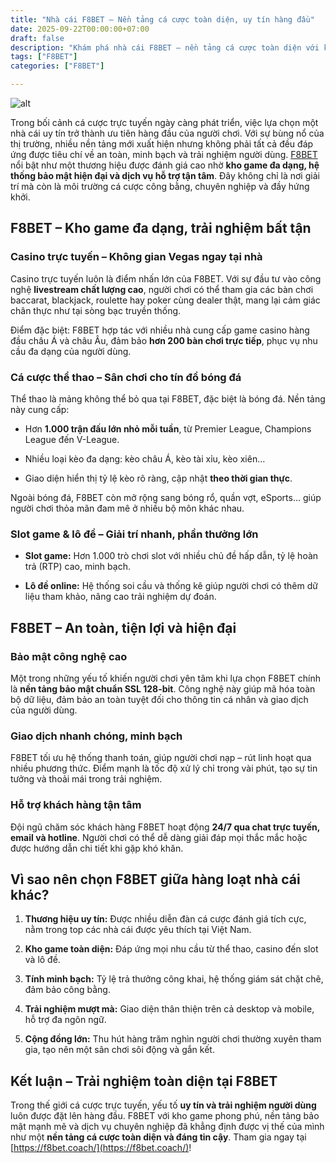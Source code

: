 ```yaml
---
title: "Nhà cái F8BET – Nền tảng cá cược toàn diện, uy tín hàng đầu"
date: 2025-09-22T00:00:00+07:00
draft: false
description: "Khám phá nhà cái F8BET – nền tảng cá cược toàn diện với kho game đa dạng, bảo mật cao, dịch vụ chuyên nghiệp, mang đến trải nghiệm đỉnh cao cho người chơi."
tags: ["F8BET"]
categories: ["F8BET"]

---
```

![alt](https://i.postimg.cc/Vk8QZN93/f8betcoach.jpg)


Trong bối cảnh cá cược trực tuyến ngày càng phát triển, việc lựa chọn một nhà cái uy tín trở thành ưu tiên hàng đầu của người chơi. Với sự bùng nổ của thị trường, nhiều nền tảng mới xuất hiện nhưng không phải tất cả đều đáp ứng được tiêu chí về an toàn, minh bạch và trải nghiệm người dùng. [F8BET](https://f8bet.coach/) nổi bật như một thương hiệu được đánh giá cao nhờ **kho game đa dạng, hệ thống bảo mật hiện đại và dịch vụ hỗ trợ tận tâm**. Đây không chỉ là nơi giải trí mà còn là môi trường cá cược công bằng, chuyên nghiệp và đầy hứng khởi.

## F8BET – Kho game đa dạng, trải nghiệm bất tận

### Casino trực tuyến – Không gian Vegas ngay tại nhà

Casino trực tuyến luôn là điểm nhấn lớn của F8BET. Với sự đầu tư vào công nghệ **livestream chất lượng cao**, người chơi có thể tham gia các bàn chơi baccarat, blackjack, roulette hay poker cùng dealer thật, mang lại cảm giác chân thực như tại sòng bạc truyền thống.

Điểm đặc biệt: F8BET hợp tác với nhiều nhà cung cấp game casino hàng đầu châu Á và châu Âu, đảm bảo **hơn 200 bàn chơi trực tiếp**, phục vụ nhu cầu đa dạng của người dùng.

### Cá cược thể thao – Sân chơi cho tín đồ bóng đá

Thể thao là mảng không thể bỏ qua tại F8BET, đặc biệt là bóng đá. Nền tảng này cung cấp:

  

*   Hơn **1.000 trận đấu lớn nhỏ mỗi tuần**, từ Premier League, Champions League đến V-League.
    
*   Nhiều loại kèo đa dạng: kèo châu Á, kèo tài xỉu, kèo xiên…
    
*   Giao diện hiển thị tỷ lệ kèo rõ ràng, cập nhật **theo thời gian thực**.
    

Ngoài bóng đá, F8BET còn mở rộng sang bóng rổ, quần vợt, eSports… giúp người chơi thỏa mãn đam mê ở nhiều bộ môn khác nhau.

### Slot game & lô đề – Giải trí nhanh, phần thưởng lớn

  

*   **Slot game:** Hơn 1.000 trò chơi slot với nhiều chủ đề hấp dẫn, tỷ lệ hoàn trả (RTP) cao, minh bạch.
    
*   **Lô đề online:** Hệ thống soi cầu và thống kê giúp người chơi có thêm dữ liệu tham khảo, nâng cao trải nghiệm dự đoán.
    

  

## F8BET – An toàn, tiện lợi và hiện đại

### Bảo mật công nghệ cao

Một trong những yếu tố khiến người chơi yên tâm khi lựa chọn F8BET chính là **nền tảng bảo mật chuẩn SSL 128-bit**. Công nghệ này giúp mã hóa toàn bộ dữ liệu, đảm bảo an toàn tuyệt đối cho thông tin cá nhân và giao dịch của người dùng.

### Giao dịch nhanh chóng, minh bạch

F8BET tối ưu hệ thống thanh toán, giúp người chơi nạp – rút linh hoạt qua nhiều phương thức. Điểm mạnh là tốc độ xử lý chỉ trong vài phút, tạo sự tin tưởng và thoải mái trong trải nghiệm.

### Hỗ trợ khách hàng tận tâm

Đội ngũ chăm sóc khách hàng F8BET hoạt động **24/7 qua chat trực tuyến, email và hotline**. Người chơi có thể dễ dàng giải đáp mọi thắc mắc hoặc được hướng dẫn chi tiết khi gặp khó khăn.

  

## Vì sao nên chọn F8BET giữa hàng loạt nhà cái khác?

  

1.  **Thương hiệu uy tín:** Được nhiều diễn đàn cá cược đánh giá tích cực, nằm trong top các nhà cái được yêu thích tại Việt Nam.
    
2.  **Kho game toàn diện:** Đáp ứng mọi nhu cầu từ thể thao, casino đến slot và lô đề.
    
3.  **Tính minh bạch:** Tỷ lệ trả thưởng công khai, hệ thống giám sát chặt chẽ, đảm bảo công bằng.
    
4.  **Trải nghiệm mượt mà:** Giao diện thân thiện trên cả desktop và mobile, hỗ trợ đa ngôn ngữ.
    
5.  **Cộng đồng lớn:** Thu hút hàng trăm nghìn người chơi thường xuyên tham gia, tạo nên một sân chơi sôi động và gắn kết.
    

  

## Kết luận – Trải nghiệm toàn diện tại F8BET

Trong thế giới cá cược trực tuyến, yếu tố **uy tín và trải nghiệm người dùng** luôn được đặt lên hàng đầu. F8BET với kho game phong phú, nền tảng bảo mật mạnh mẽ và dịch vụ chuyên nghiệp đã khẳng định được vị thế của mình như một **nền tảng cá cược toàn diện và đáng tin cậy**. Tham gia ngay tại [https://f8bet.coach/](https://f8bet.coach/)!